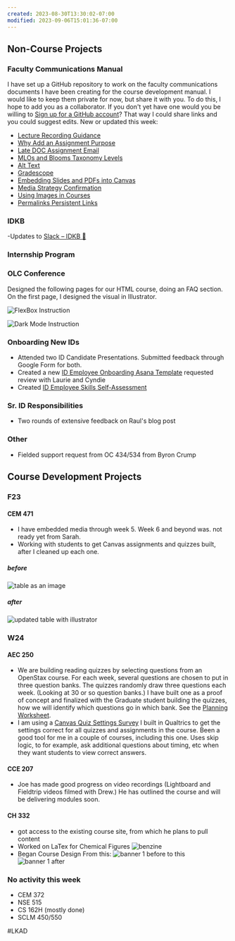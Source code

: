 ```yaml
---
created: 2023-08-30T13:30:02-07:00
modified: 2023-09-06T15:01:36-07:00
---
```


## Non-Course Projects

### Faculty Communications Manual

I have set up a GitHub repository to work on the faculty communications documents I have been creating for the course development manual. I would like to keep them private for now, but share it with you. To do this, I hope to add you as a collaborator. If you don't yet have one would you be willing to [Sign up for a GitHub account](https://docs.github.com/en/get-started/signing-up-for-github/signing-up-for-a-new-github-account)? That way I could share links and you could suggest edits. New or updated this week:

- [Lecture Recording Guidance](https://github.com/mundorfd/faculty-comms/blob/main/Lecture%20Recording%20Guidance.md)
- [Why Add an Assignment Purpose](https://github.com/mundorfd/faculty-comms/blob/main/Why%20Add%20an%20Assignment%20Purpose.md)
- [Late DOC Assignment Email](https://github.com/mundorfd/faculty-comms/blob/main/Late%20DOC%20Assignment%20Email.md)
- [MLOs and Blooms Taxonomy Levels](https://github.com/mundorfd/faculty-comms/blob/main/MLOs%20and%20Blooms%20Taxonomy%20Levels.md)
- [Alt Text](https://github.com/mundorfd/faculty-comms/blob/main/Alt%20Text.md)
- [Gradescope](https://github.com/mundorfd/faculty-comms/blob/main/Gradescope.md)
- [Embedding Slides and PDFs into Canvas](https://github.com/mundorfd/faculty-comms/blob/main/Embedding%20Slides%20and%20PDFs%20into%20Canvas.md)
- [Media Strategy Confirmation](https://github.com/mundorfd/faculty-comms/blob/main/Media%20Strategy%20Confirmation.md)
- [Using Images in Courses](https://github.com/mundorfd/faculty-comms/blob/main/Using%20Images%20in%20Courses.md)
- [Permalinks Persistent Links](https://github.com/mundorfd/faculty-comms/blob/main/Permalinks%20Persistent%20Links.md)

### IDKB

-Updates to [Slack – IDKB 🦫](https://idkb.oregonstate.education/knowledge-base/slack/)

### Internship Program

### OLC Conference

Designed the following pages for our HTML course, doing an FAQ section. On the first page, I designed the visual in Illustrator.

![FlexBox Instruction](images/flexboxpage.png)

![Dark Mode Instruction](images/darkmodepage.png)

### Onboarding New IDs

- Attended two ID Candidate Presentations. Submitted feedback through Google Form for both.
- Created a new [ID Employee Onboarding Asana Template](https://app.asana.com/0/1205400571207180/1205400566625516) requested review with Laurie and Cyndie
- Created [ID Employee Skills Self-Assessment](https://oregonstate.qualtrics.com/jfe/form/SV_2c7cZraesw0bkX4)

### Sr. ID Responsibilities

- Two rounds of extensive feedback on Raul's blog post

### Other

- Fielded support request from OC 434/534 from Byron Crump

## Course Development Projects

### F23

#### CEM 471

- I have embedded media through week 5. Week 6 and beyond was. not ready yet from Sarah.
- Working with students to get Canvas assignments and quizzes built, after I cleaned up each one.

##### before

![table as an image](images/cem471_w7_Table_before.png)

##### after

![updated table with illustrator](images/cem471_w7_Table.png)

### W24

#### AEC 250

- We are building reading quizzes by selecting questions from an OpenStax course. For each week, several questions are chosen to put in three question banks. The quizzes randomly draw three questions each week. (Looking at 30 or so question banks.) I have built one as a proof of concept and finalized with the Graduate student building the quizzes, how we will identify which questions go in which bank. See the [Planning Worksheet](https://oregonstate.box.com/s/rek5izjl8j88q5dwqxftw8geb5gac3bj).
- I am using a [Canvas Quiz Settings Survey](https://oregonstate.qualtrics.com/jfe/form/SV_6t9Z0zHpNuEKfNs) I built in Qualtrics to get the settings correct for all quizzes and assignments in the course. Been a good tool for me in a couple of courses, including this one. Uses skip logic, to for example, ask additional questions about timing, etc when they want students to view correct answers.

#### CCE 207

- Joe has made good progress on video recordings (Lightboard and Fieldtrip videos filmed with Drew.) He has outlined the course and will be delivering modules soon.

#### CH 332

- got access to the existing course site, from which he plans to pull content
- Worked on LaTex for Chemical Figures
  ![benzine](images/benzine.png)
- Began Course Design
  From this:
![banner 1 before](images/CH322_before.jpeg)
to this
![banner 1 after](images/Ch322_after.png)

### No activity this week

- CEM 372
- NSE 515
- CS 162H (mostly done)
- SCLM 450/550

#LKAD